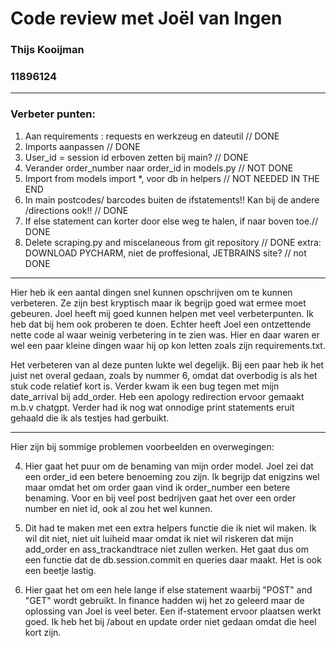 # Code review met Joël van Ingen
### Thijs Kooijman
### 11896124

---

### Verbeter punten:

1.	Aan requirements : requests en werkzeug en dateutil // DONE
2.	Imports aanpassen // DONE
3.	User_id = session id erboven zetten bij main? // DONE
4.  Verander order_number naar order_id in models.py // NOT DONE
5.	Import from models import *, voor db in helpers // NOT NEEDED IN THE END
6.	In main postcodes/ barcodes buiten de ifstatements!! Kan bij de andere /directions ook!! // DONE
7.	If else statement can korter door else weg te halen, if naar boven toe.// DONE
8.	Delete scraping.py and miscelaneous from git repository // DONE
extra: DOWNLOAD PYCHARM, niet de proffesional, JETBRAINS site? // not DONE

---

Hier heb ik een aantal dingen snel kunnen opschrijven om te kunnen verbeteren. Ze zijn best kryptisch maar ik begrijp goed wat ermee moet gebeuren.
Joel heeft mij goed kunnen helpen met veel verbeterpunten. Ik heb dat bij hem ook proberen te doen. Echter heeft Joel een ontzettende nette code al waar weinig verbetering in te zien was. Hier en daar waren er wel een paar kleine dingen waar hij op kon letten zoals zijn requirements.txt.

Het verbeteren van al deze punten lukte wel degelijk. Bij een paar heb ik het juist net overal gedaan, zoals by nummer 6, omdat dat overbodig is als het stuk code relatief kort is. Verder kwam ik een bug tegen met mijn date_arrival bij add_order. Heb een apology redirection ervoor gemaakt m.b.v chatgpt. Verder had ik nog wat onnodige print statements eruit gehaald die ik als testjes had gerbuikt.

---

Hier zijn bij sommige problemen voorbeelden en overwegingen:

4. Hier gaat het puur om de benaming van mijn order model. Joel zei dat een order_id een betere benoeming zou zijn. Ik begrijp dat enigzins wel maar omdat het om order gaan vind ik order_number een betere benaming. Voor en bij veel post bedrijven gaat het over een order number en niet id, ook al zou het wel kunnen.

5. Dit had te maken met een extra helpers functie die ik niet wil maken. Ik wil dit niet, niet uit luiheid maar omdat ik niet wil riskeren dat mijn add_order en ass_trackandtrace niet zullen werken. Het gaat dus om een functie dat de db.session.commit en queries daar maakt. Het is ook een beetje lastig.

7. Hier gaat het om een hele lange if else statement waarbij "POST" and "GET" wordt gebruikt. In finance hadden wij het zo geleerd maar de oplossing van Joel is veel beter. Een if-statement ervoor plaatsen werkt goed. Ik heb het bij /about en update order niet gedaan omdat die  heel kort zijn.



